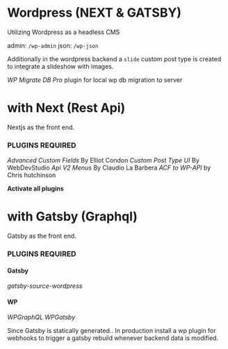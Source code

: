 # Wordpress (NEXT & GATSBY)

Utilizing Wordpress as a headless CMS

admin: `/wp-admin`
json: `/wp-json`

Additionally in the wordpress backend a `slide` custom post type is created to integrate a slideshow with images.

_WP Migrate DB Pro_ plugin for local wp db migration to server

# with Next (Rest Api)

Nextjs as the front end.

### PLUGINS REQUIRED

_Advanced Custom Fields_ By Elliot Condon
_Custom Post Type UI_ By WebDevStudio
_Api V2 Menus_ By Claudio La Barbera
_ACF to WP-API_ by Chris hutchinson

**Activate all plugins**

# with Gatsby (Graphql)

Gatsby as the front end.

### PLUGINS REQUIRED

#### Gatsby

_gatsby-source-wordpress_

#### WP

_WPGraphQL_
_WPGatsby_

Since Gatsby is statically generated.. In production install a wp plugin for webhooks to trigger a gatsby rebuild whenever backend data is modified.
